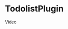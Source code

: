 # TodolistPlugin
[Video](https://drive.google.com/file/d/14GeZah1r5znQsWOR_qg-UVSvr5wLjSg8/view?usp=drive_link)